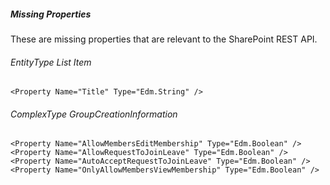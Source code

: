##### Missing Properties

These are missing properties that are relevant to the SharePoint REST API.

###### EntityType List Item

```
<Property Name="Title" Type="Edm.String" />
```

###### ComplexType GroupCreationInformation

```
<Property Name="AllowMembersEditMembership" Type="Edm.Boolean" />
<Property Name="AllowRequestToJoinLeave" Type="Edm.Boolean" />
<Property Name="AutoAcceptRequestToJoinLeave" Type="Edm.Boolean" />
<Property Name="OnlyAllowMembersViewMembership" Type="Edm.Boolean" />
```